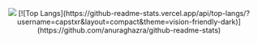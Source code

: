 <p align="center">
  <img src="https://github-readme-stats.vercel.app/api?username=capstxr&theme=dark&show_icons=true">
  [![Top Langs](https://github-readme-stats.vercel.app/api/top-langs/?username=capstxr&layout=compact&theme=vision-friendly-dark)](https://github.com/anuraghazra/github-readme-stats)
</p>
